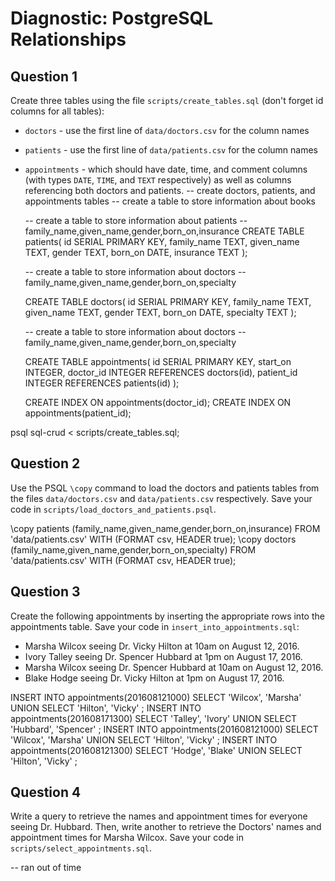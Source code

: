 # Diagnostic: PostgreSQL Relationships

## Question 1

Create three tables using the file `scripts/create_tables.sql` (don't forget id
columns for all tables):

-   `doctors` - use the first line of `data/doctors.csv` for the column names
-   `patients` - use the first line of `data/patients.csv` for the column names
-   `appointments` - which should have date, time, and comment columns (with
    types `DATE`, `TIME`, and `TEXT` respectively) as well as columns
    referencing both doctors and patients.
    -- create doctors, patients, and appointments tables
    -- create a table to store information about books

    -- create a table to store information about patients
    -- family_name,given_name,gender,born_on,insurance
    CREATE TABLE patients(
      id SERIAL PRIMARY KEY,
      family_name TEXT,
      given_name TEXT,
      gender TEXT,
      born_on DATE,
      insurance TEXT
    );

    -- create a table to store information about doctors
    -- family_name,given_name,gender,born_on,specialty

    CREATE TABLE doctors(
      id SERIAL PRIMARY KEY,
      family_name TEXT,
      given_name TEXT,
      gender TEXT,
      born_on DATE,
      specialty TEXT
    );

    -- create a table to store information about doctors
    -- family_name,given_name,gender,born_on,specialty

    CREATE TABLE appointments(
      id SERIAL PRIMARY KEY,
      start_on INTEGER,
      doctor_id INTEGER REFERENCES doctors(id),
      patient_id INTEGER REFERENCES patients(id)
    );

    CREATE INDEX ON appointments(doctor_id);
    CREATE INDEX ON appointments(patient_id);

psql sql-crud < scripts/create_tables.sql;



## Question 2

Use the PSQL `\copy` command to load the doctors and patients tables from the
files `data/doctors.csv` and `data/patients.csv` respectively. Save your code in
`scripts/load_doctors_and_patients.psql`.

\copy patients (family_name,given_name,gender,born_on,insurance) FROM 'data/patients.csv' WITH (FORMAT csv, HEADER true);
\copy doctors (family_name,given_name,gender,born_on,specialty) FROM 'data/patients.csv' WITH (FORMAT csv, HEADER true);

## Question 3

Create the following appointments by inserting the appropriate rows into the
appointments table. Save your code in `insert_into_appointments.sql`:

-   Marsha Wilcox seeing Dr. Vicky Hilton at 10am on August 12, 2016.
-   Ivory Talley seeing Dr. Spencer Hubbard at 1pm on August 17, 2016.
-   Marsha Wilcox seeing Dr. Spencer Hubbard at 10am on August 12, 2016.
-   Blake Hodge seeing Dr. Vicky Hilton at 1pm on August 17, 2016.

INSERT INTO appointments(201608121000)
  SELECT 'Wilcox', 'Marsha'
  UNION
  SELECT 'Hilton', 'Vicky'
;
INSERT INTO appointments(201608171300)
  SELECT 'Talley', 'Ivory'
  UNION
  SELECT 'Hubbard', 'Spencer'
;
INSERT INTO appointments(201608121000)
  SELECT 'Wilcox', 'Marsha'
  UNION
  SELECT 'Hilton', 'Vicky'
;
INSERT INTO appointments(201608121300)
  SELECT 'Hodge', 'Blake'
  UNION
  SELECT 'Hilton', 'Vicky'
;


## Question 4

Write a query to retrieve the names and appointment times for everyone seeing
Dr. Hubbard. Then, write another to retrieve the Doctors' names and appointment
times for Marsha Wilcox. Save your code in `scripts/select_appointments.sql`.

-- ran out of time
